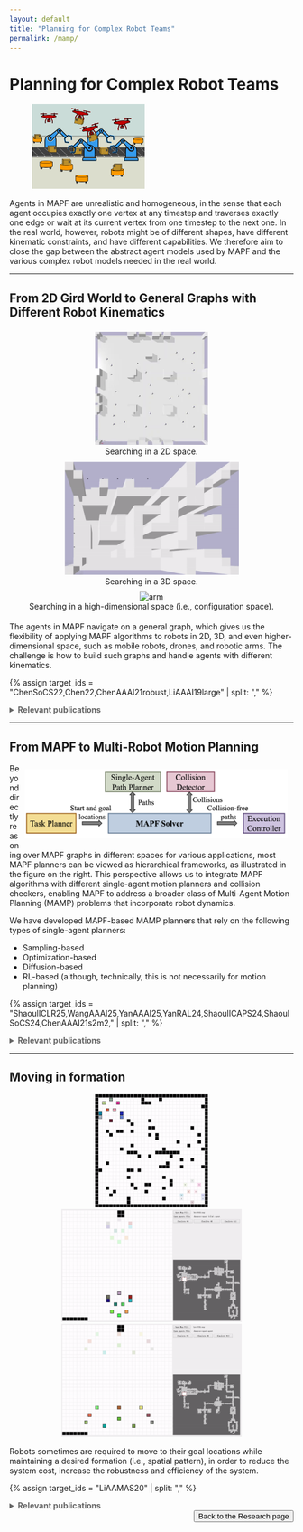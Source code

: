 ```yaml
---
layout: default
title: "Planning for Complex Robot Teams"
permalink: /mamp/
---
```


<h1>Planning for Complex Robot Teams</h1>

<div class="text-with-figure">
    <figure class="right-figure">
        <img src="/files/jiaoyangli/images/mixed-robot-team.png" style="width:150pt;"  alt="Multi-Robot Coordination Framework"/>
    </figure>
    <p>
        Agents in MAPF are unrealistic and homogeneous, 
        in the sense that each agent occupies exactly one vertex at any timestep and 
        traverses exactly one edge or wait at its current vertex from one timestep to the next one. 
        In the real world, however, robots might be of different shapes, 
        have different kinematic constraints, and have different capabilities. 
        We therefore aim to close the gap 
        between the abstract agent models used by MAPF and the various complex robot models needed in the real world.
    </p>
</div>

---------------------

## From 2D Gird World to General Graphs with Different Robot Kinematics
<div style="display: flex; flex-wrap: wrap; text-align: center">
    <div style="min-width:310px;flex: 1;margin: 5px;">
        <img src="/files/jiaoyangli/images/arena.gif" width="200px" alt="arena"/>
        <figcaption>Searching in a 2D space.</figcaption>
    </div>
    <div style="min-width:310px;flex: 1;margin: 5px;">
        <img src="/files/jiaoyangli/images/3Dmaze.gif" width="309px" alt="3D maze"/>
        <figcaption>Searching in a 3D space.</figcaption>
    </div>
    <div style="min-width:310px;flex: 1;margin: 5px;">
        <img src="/files/jiaoyangli/images/bar.gif" width="200px" alt="arm" />
        <figcaption>Searching in a high-dimensional space (i.e., configuration space).</figcaption>
    </div>
</div>
<div style="clear:both;"></div>

The agents in MAPF navigate on a general graph, which gives us the flexibility of applying MAPF algorithms to robots in 2D, 3D, and even higher-dimensional space, such as mobile robots, drones, and robotic arms. 
The challenge is how to build such graphs and handle agents with different kinematics.

{% assign target_ids = "ChenSoCS22,Chen22,ChenAAAI21robust,LiAAAI19large" | split: "," %}
<details style="margin-top: 0; margin-bottom: 0;">
    <summary style="color: #666;"><strong>Relevant publications</strong></summary>
    {% for id in target_ids %}
        {% assign pub = site.data.pubs | where: "key", id | first %}
        {% include pub-thumbnail.html %}
    {% endfor %}
</details>

---------------------

## From MAPF to Multi-Robot Motion Planning

<img src="/files/jiaoyangli/images/mapf-app-framework.png" style="float:right;width:350pt;padding:10px;"  alt="Multi-Robot Coordination Framework"/>
Beyond directly reasoning over MAPF graphs in different spaces for various applications,
most MAPF planners can be viewed as hierarchical frameworks, as illustrated in the figure on the right.
This perspective allows us to integrate MAPF algorithms with different single-agent motion planners and collision checkers,
enabling MAPF to address a broader class of Multi-Agent Motion Planning (MAMP) problems that incorporate robot dynamics.

We have developed MAPF-based MAMP planners that rely on the following types of single-agent planners:

* Sampling-based
* Optimization-based 
* Diffusion-based
* RL-based (although, technically, this is not necessarily for motion planning)

{% assign target_ids = "ShaoulICLR25,WangAAAI25,YanAAAI25,YanRAL24,ShaoulICAPS24,ShaoulSoCS24,ChenAAAI21s2m2," | split: "," %}
<details style="margin-top: 0; margin-bottom: 0;">
    <summary style="color: #666;"><strong>Relevant publications</strong></summary>
    {% for id in target_ids %}
        {% assign pub = site.data.pubs | where: "key", id | first %}
        {% include pub-thumbnail.html %}
    {% endfor %}
</details>

---------------------

## Moving in formation
<p style="text-align:center;">
    <img src="/files/jiaoyangli/images/formation-random-4x.gif" style="max-height:150pt" alt="formation-random"/>
    <img src="/files/jiaoyangli/images/formation-tight-4x.gif" style="max-height:150pt" alt="formation-tight"/>
    <img src="/files/jiaoyangli/images/formation-wide-4x.gif" style="max-height:150pt" alt="formation-wide"/>
</p>
Robots sometimes are required to move to their goal locations 
while maintaining a desired formation (i.e., spatial pattern), 
in order to reduce the system cost, increase the robustness and efficiency of the system. 

{% assign target_ids = "LiAAMAS20" | split: "," %}
<details style="margin-top: 0; margin-bottom: 0;">
    <summary style="color: #666;"><strong>Relevant publications</strong></summary>
    {% for id in target_ids %}
        {% assign pub = site.data.pubs | where: "key", id | first %}
        {% include pub-thumbnail.html %}
    {% endfor %}
</details>

<div style="float: right;">
    <button onclick="location.href='/research'" type="button">Back to the Research page</button>
</div>